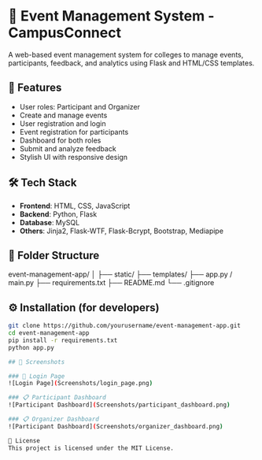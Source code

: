 # 🎉 Event Management System - CampusConnect

A web-based event management system for colleges to manage events, participants, feedback, and analytics using Flask and HTML/CSS templates.

## 🔧 Features

- User roles: Participant and Organizer
- Create and manage events
- User registration and login
- Event registration for participants
- Dashboard for both roles
- Submit and analyze feedback
- Stylish UI with responsive design

## 🛠️ Tech Stack

- **Frontend**: HTML, CSS, JavaScript
- **Backend**: Python, Flask
- **Database**: MySQL
- **Others**: Jinja2, Flask-WTF, Flask-Bcrypt, Bootstrap, Mediapipe

## 📁 Folder Structure
event-management-app/
│
├── static/
├── templates/
├── app.py / main.py
├── requirements.txt
├── README.md
└── .gitignore


## ⚙️ Installation (for developers)

```bash
git clone https://github.com/yourusername/event-management-app.git
cd event-management-app
pip install -r requirements.txt
python app.py

## 📸 Screenshots

### 🔐 Login Page
![Login Page](Screenshots/login_page.png)

### 📋 Participant Dashboard
![Participant Dashboard](Screenshots/participant_dashboard.png)

### 📋 Organizer Dashboard
![Participant Dashboard](Screenshots/organizer_dashboard.png)

📝 License
This project is licensed under the MIT License.